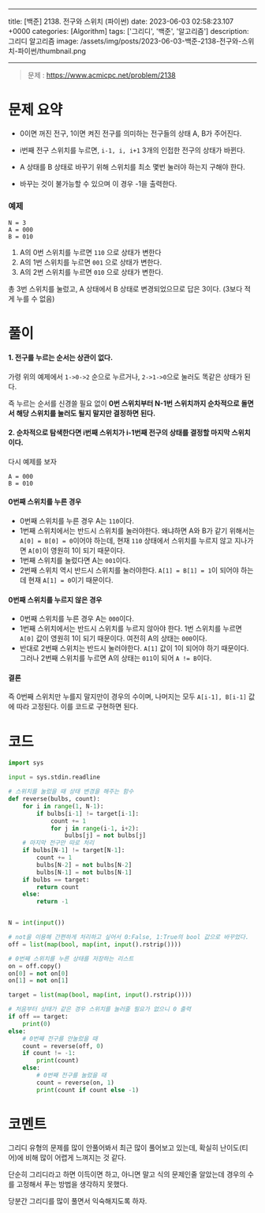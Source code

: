 

---
title: [백준] 2138. 전구와 스위치 (파이썬)
date: 2023-06-03 02:58:23.107 +0000
categories: [Algorithm]
tags: ['그리디', '백준', '알고리즘']
description: 그리디 알고리즘
image: /assets/img/posts/2023-06-03-백준-2138-전구와-스위치-파이썬/thumbnail.png

---

> 문제 : https://www.acmicpc.net/problem/2138

# 문제 요약

- 0이면 꺼진 전구, 1이면 켜진 전구를 의미하는 전구들의 상태 A, B가 주어진다.

- i번째 전구 스위치를 누르면, `i-1, i, i+1` 3개의 인접한 전구의 상태가 바뀐다.

- A 상태를 B 상태로 바꾸기 위해 스위치를 최소 몇번 눌러야 하는지 구해야 한다.

- 바꾸는 것이 불가능할 수 있으며 이 경우 -1을 출력한다.

### 예제

```
N = 3
A = 000
B = 010
```

1. A의 0번 스위치를 누르면 `110` 으로 상태가 변한다
2. A의 1번 스위치를 누르면 `001` 으로 상태가 변한다.
3. A의 2번 스위치를 누르면 `010` 으로 상태가 변한다.

총 3번 스위치를 눌렀고, A 상태에서 B 상태로 변경되었으므로 답은 3이다. (3보다 적게 누를 수 없음)

# 풀이

#### 1. 전구를 누르는 순서는 상관이 없다.

가령 위의 예제에서 `1->0->2` 순으로 누르거나, `2->1->0`으로 눌러도 똑같은 상태가 된다.

즉 누르는 순서를 신경쓸 필요 없이 **0번 스위치부터 N-1번 스위치까지 순차적으로 돌면서 해당 스위치를 눌러도 될지 말지만 결정하면 된다.**

#### 2. 순차적으로 탐색한다면 i번째 스위치가 i-1번째 전구의 상태를 결정할 마지막 스위치이다.

다시 예제를 보자

```
A = 000
B = 010
```

#### 0번째 스위치를 누른 경우
- 0번째 스위치를 누른 경우 A는 `110`이다.
- 1번째 스위치에서는 반드시 스위치를 눌러야한다. 왜냐하면 A와 B가 같기 위해서는 `A[0] = B[0] = 0`이어야 하는데, 현재 `110` 상태에서 스위치를 누르지 않고 지나가면 `A[0]`이 영원히 1이 되기 때문이다.
- 1번째 스위치를 눌렀다면 A는 `001`이다.
- 2번째 스위치 역시 반드시 스위치를 눌러야한다. `A[1] = B[1] = 1`이 되어야 하는데 현재 `A[1] = 0`이기 때문이다.

#### 0번째 스위치를 누르지 않은 경우
- 0번째 스위치를 누른 경우 A는 `000`이다.
- 1번째 스위치에서는 반드시 스위치를 누르지 않아야 한다. 1번 스위치를 누르면 `A[0]` 값이 영원히 1이 되기 때문이다. 여전히 A의 상태는 `000`이다.
- 반대로 2번째 스위치는 반드시 눌러야한다. `A[1]` 값이 1이 되어야 하기 때문이다. 그러나 2번째 스위치를 누르면 A의 상태는 `011`이 되어 `A != B`이다.

#### 결론

즉 0번째 스위치만 누를지 말지만이 경우의 수이며, 나머지는 모두 `A[i-1], B[i-1]` 값에 따라 고정된다.
이를 코드로 구현하면 된다.

# 코드

```python
import sys

input = sys.stdin.readline

# 스위치를 눌렀을 때 상태 변경을 해주는 함수
def reverse(bulbs, count):
    for i in range(1, N-1):
        if bulbs[i-1] != target[i-1]:
            count += 1
            for j in range(i-1, i+2):
                bulbs[j] = not bulbs[j]
    # 마지막 전구만 따로 처리
    if bulbs[N-1] != target[N-1]:
        count += 1
        bulbs[N-2] = not bulbs[N-2]
        bulbs[N-1] = not bulbs[N-1]
    if bulbs == target:
        return count
    else:
        return -1


N = int(input())

# not을 이용해 간편하게 처리하고 싶어서 0:False, 1:True의 bool 값으로 바꾸었다.
off = list(map(bool, map(int, input().rstrip())))

# 0번째 스위치를 누른 상태를 저장하는 리스트
on = off.copy()
on[0] = not on[0]
on[1] = not on[1]

target = list(map(bool, map(int, input().rstrip())))

# 처음부터 상태가 같은 경우 스위치를 눌러줄 필요가 없으니 0 출력
if off == target:
    print(0)
else:
    # 0번째 전구를 안눌렀을 때
    count = reverse(off, 0)
    if count != -1:
        print(count)
    else:
        # 0번째 전구를 눌렀을 때
        count = reverse(on, 1)
        print(count if count else -1)
```

# 코멘트

그리디 유형의 문제를 많이 안풀어봐서 최근 많이 풀어보고 있는데, 확실히 난이도(티어)에 비해 많이 어렵게 느껴지는 것 같다.

단순히 그리디라고 하면 이득이면 하고, 아니면 말고 식의 문제인줄 알았는데
경우의 수를 고정해서 푸는 방법을 생각하지 못했다.

당분간 그리디를 많이 풀면서 익숙해지도록 하자.

        